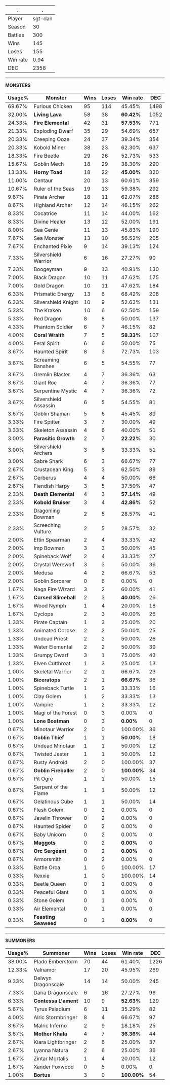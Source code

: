 .|.
|-|-
Player|sgt-dan
Season|30
Battles|300
Wins|145
Loses|155
Win rate|0.94
DEC|2358

---
**MONSTERS**

Usage%|Monster|Wins|Loses|Win rate|DEC|
-|-|-|-|-|-|
69.67%|Furious Chicken|95|114|45.45%|1498|
32.00%|**Living Lava**|58|38|**60.42%**|1052|
24.33%|**Fire Elemental**|42|31|**57.53%**|771|
21.33%|Exploding Dwarf|35|29|54.69%|657|
20.33%|Creeping Ooze|24|37|39.34%|354|
20.33%|Kobold Miner|38|23|62.30%|637|
18.33%|Fire Beetle|29|26|52.73%|533|
15.67%|Goblin Mech|18|29|38.30%|290|
13.33%|**Horny Toad**|18|22|**45.00%**|320|
11.00%|Centaur|20|13|60.61%|359|
10.67%|Ruler of the Seas|19|13|59.38%|292|
9.67%|Pirate Archer|18|11|62.07%|286|
8.67%|Highland Archer|12|14|46.15%|262|
8.33%|Cocatrice|11|14|44.00%|162|
8.33%|Divine Healer|13|12|52.00%|191|
8.00%|Sea Genie|11|13|45.83%|190|
7.67%|Sea Monster|13|10|56.52%|205|
7.67%|Enchanted Pixie|9|14|39.13%|124|
7.33%|Silvershield Warrior|6|16|27.27%|90|
7.33%|Boogeyman|9|13|40.91%|130|
7.00%|Black Dragon|10|11|47.62%|175|
7.00%|Gold Dragon|10|11|47.62%|184|
6.33%|Prismatic Energy|13|6|68.42%|208|
6.33%|Silvershield Knight|10|9|52.63%|131|
5.33%|The Kraken|10|6|62.50%|159|
5.33%|Red Dragon|8|8|50.00%|137|
4.33%|Phantom Soldier|6|7|46.15%|82|
4.00%|**Coral Wraith**|7|5|**58.33%**|107|
4.00%|Feral Spirit|6|6|50.00%|75|
3.67%|Haunted Spirit|8|3|72.73%|103|
3.67%|Screaming Banshee|6|5|54.55%|77|
3.67%|Gremlin Blaster|4|7|36.36%|63|
3.67%|Giant Roc|4|7|36.36%|77|
3.67%|Serpentine Mystic|4|7|36.36%|72|
3.67%|Silvershield Assassin|6|5|54.55%|81|
3.67%|Goblin Shaman|5|6|45.45%|89|
3.33%|Fire Spitter|3|7|30.00%|49|
3.33%|Skeleton Assassin|4|6|40.00%|51|
3.00%|**Parasitic Growth**|2|7|**22.22%**|30|
3.00%|Silvershield Archers|3|6|33.33%|51|
3.00%|Sabre Shark|6|3|66.67%|77|
2.67%|Crustacean King|5|3|62.50%|89|
2.67%|Cerberus|4|4|50.00%|66|
2.67%|Fiendish Harpy|3|5|37.50%|47|
2.33%|**Death Elemental**|4|3|**57.14%**|49|
2.33%|**Kobold Bruiser**|3|4|**42.86%**|52|
2.33%|Dragonling Bowman|2|5|28.57%|41|
2.33%|Screeching Vulture|2|5|28.57%|32|
2.00%|Ettin Spearman|2|4|33.33%|42|
2.00%|Imp Bowman|3|3|50.00%|45|
2.00%|Spineback Wolf|2|4|33.33%|27|
2.00%|Crystal Werewolf|3|3|50.00%|36|
2.00%|Medusa|4|2|66.67%|53|
2.00%|Goblin Sorcerer|0|6|0.00%|0|
1.67%|Naga Fire Wizard|3|2|60.00%|41|
1.67%|**Cursed Slimeball**|2|3|**40.00%**|26|
1.67%|Wood Nymph|1|4|20.00%|18|
1.67%|Cyclops|2|3|40.00%|26|
1.33%|Pirate Captain|1|3|25.00%|20|
1.33%|Animated Corpse|2|2|50.00%|25|
1.33%|Undead Priest|2|2|50.00%|26|
1.33%|Water Elemental|2|2|50.00%|39|
1.33%|Grumpy Dwarf|3|1|75.00%|43|
1.33%|Elven Cutthroat|1|3|25.00%|13|
1.00%|Skeletal Warrior|2|1|66.67%|23|
1.00%|**Biceratops**|2|1|**66.67%**|36|
1.00%|Spineback Turtle|1|2|33.33%|16|
1.00%|Clay Golem|1|2|33.33%|13|
1.00%|Vampire|1|2|33.33%|12|
1.00%|Magi of the Forest|0|3|0.00%|0|
1.00%|**Lone Boatman**|0|3|**0.00%**|0|
0.67%|Minotaur Warrior|2|0|100.00%|36|
0.67%|**Goblin Thief**|1|1|**50.00%**|18|
0.67%|Undead Minotaur|1|1|50.00%|12|
0.67%|Twisted Jester|1|1|50.00%|12|
0.67%|Rusty Android|2|0|100.00%|37|
0.67%|**Goblin Fireballer**|2|0|**100.00%**|34|
0.67%|Pit Ogre|1|1|50.00%|15|
0.67%|Serpent of the Flame|1|1|50.00%|12|
0.67%|Gelatinous Cube|1|1|50.00%|14|
0.67%|Flesh Golem|0|2|0.00%|0|
0.67%|Javelin Thrower|0|2|0.00%|0|
0.67%|Haunted Spider|0|2|0.00%|0|
0.67%|Baby Unicorn|0|2|0.00%|0|
0.67%|**Maggots**|0|2|**0.00%**|0|
0.67%|**Orc Sergeant**|0|2|**0.00%**|0|
0.67%|Armorsmith|0|2|0.00%|0|
0.33%|Battle Orca|1|0|100.00%|17|
0.33%|Rexxie|1|0|100.00%|14|
0.33%|Beetle Queen|0|1|0.00%|0|
0.33%|Peaceful Giant|0|1|0.00%|0|
0.33%|Stone Golem|0|1|0.00%|0|
0.33%|Air Elemental|0|1|0.00%|0|
0.33%|**Feasting Seaweed**|0|1|**0.00%**|0|

---
**SUMMONERS**

Usage%|Summoner|Wins|Loses|Win rate|DEC|
-|-|-|-|-|-|
38.00%|Plado Emberstorm|70|44|61.40%|1226|
12.33%|Valnamor|17|20|45.95%|269|
9.33%|Delwyn Dragonscale|14|14|50.00%|245|
7.33%|Daria Dragonscale|6|16|27.27%|96|
6.33%|**Contessa L'ament**|10|9|**52.63%**|129|
5.67%|Tyrus Paladium|6|11|35.29%|82|
4.00%|Alric Stormbringer|8|4|66.67%|97|
3.67%|Malric Inferno|2|9|18.18%|25|
3.67%|**Mother Khala**|4|7|**36.36%**|44|
2.67%|Kiara Lightbringer|2|6|25.00%|37|
2.67%|Lyanna Natura|2|6|25.00%|36|
1.67%|Zintar Mortalis|1|4|20.00%|12|
1.67%|Xander Foxwood|0|5|0.00%|0|
1.00%|**Bortus**|3|0|**100.00%**|54|
